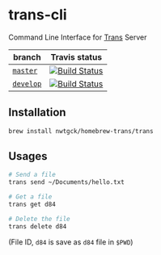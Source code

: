 # trans-cli

Command Line Interface for [Trans](https://github.com/nwtgck/trans-server-akka) Server

| branch | Travis status|
| --- | --- |
| [`master`](https://github.com/nwtgck/trans-cli-go/tree/master) |[![Build Status](https://travis-ci.com/nwtgck/trans-cli-go.svg?token=TuxNpqznwwyy7hyJwBVm&branch=master)](https://travis-ci.com/nwtgck/trans-cli-go) |
| [`develop`](https://github.com/nwtgck/trans-cli-go/tree/develop) | [![Build Status](https://travis-ci.com/nwtgck/trans-cli-go.svg?token=TuxNpqznwwyy7hyJwBVm&branch=develop)](https://travis-ci.com/nwtgck/trans-cli-go) |


## Installation

```bash
brew install nwtgck/homebrew-trans/trans
```

## Usages

```bash
# Send a file
trans send ~/Documents/hello.txt
```

```bash
# Get a file
trans get d84
```

```bash
# Delete the file
trans delete d84
```

(File ID, `d84` is save as `d84` file in `$PWD`)
